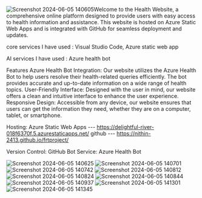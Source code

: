 ![Screenshot 2024-06-05 140605](https://github.com/Nithin-2413/frtproject/assets/135258263/9fb820ee-7442-4f1d-9106-b5e82e31db7c)Welcome to the Health Website, a comprehensive online platform designed to provide users with easy access to health information and assistance. This website is hosted on Azure Static Web Apps and is integrated with GitHub for seamless deployment and updates.


core services I have used : Visual Studio Code, Azure static web app 

AI services I have used : Azure health bot


Features
Azure Health Bot Integration: Our website utilizes the Azure Health Bot to help users resolve their health-related queries efficiently. The bot provides accurate and up-to-date information on a wide range of health topics.
User-Friendly Interface: Designed with the user in mind, our website offers a clean and intuitive interface to enhance the user experience.
Responsive Design: Accessible from any device, our website ensures that users can get the information they need, whether they are on a computer, tablet, or smartphone.

Hosting: Azure Static Web Apps --- https://delightful-river-018f6370f.5.azurestaticapps.net/
                        github --- https://nithin-2413.github.io/frtproject/
                        
Version Control: GitHub
Bot Service: Azure Health Bot


![Screenshot 2024-06-05 140625](https://github.com/Nithin-2413/frtproject/assets/135258263/b3ea54c5-51dc-4a91-90e7-635d072f5c73)
![Screenshot 2024-06-05 140701](https://github.com/Nithin-2413/frtproject/assets/135258263/4270890a-8184-4bfe-99e9-e263f93b6549)
![Screenshot 2024-06-05 140742](https://github.com/Nithin-2413/frtproject/assets/135258263/c69567f8-500f-468c-9b35-52985607176f)
![Screenshot 2024-06-05 140812](https://github.com/Nithin-2413/frtproject/assets/135258263/3ba8cf1e-03a3-4662-ab06-c9a1d1436346)
![Screenshot 2024-06-05 140824](https://github.com/Nithin-2413/frtproject/assets/135258263/eeb687cb-3190-44e2-ac93-c6e3f02f232d)
![Screenshot 2024-06-05 140844](https://github.com/Nithin-2413/frtproject/assets/135258263/d37bd39e-e63a-41f2-9b82-65cb05ccc00a)
![Screenshot 2024-06-05 140937](https://github.com/Nithin-2413/frtproject/assets/135258263/a31e353e-0029-43c1-bf97-8557215bf8db)
![Screenshot 2024-06-05 141301](https://github.com/Nithin-2413/frtproject/assets/135258263/3ee15fbb-d5f2-4e88-b859-2c75ddfd859b)
![Screenshot 2024-06-05 141345](https://github.com/Nithin-2413/frtproject/assets/135258263/14ef1d1d-73aa-4591-a7a7-8a4b39114bf0)
